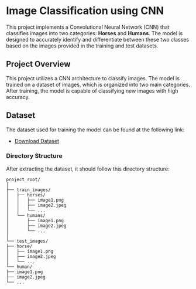  # Image Classification using CNN

This project implements a Convolutional Neural Network (CNN) that classifies images into two categories: **Horses** and **Humans**. The model is designed to accurately identify and differentiate between these two classes based on the images provided in the training and test datasets.

## Project Overview

This project utilizes a CNN architecture to classify images. The model is trained on a dataset of images, which is organized into two main categories. After training, the model is capable of classifying new images with high accuracy.

## Dataset

The dataset used for training the model can be found at the following link:

-  [Download Dataset](https://storage.googleapis.com/laurencemoroney-blog.appspot.com/rps.zip)

### Directory Structure

After extracting the dataset, it should follow this directory structure:
```
project_root/
│
├── train_images/
│   ├── horses/
│   │   ├── image1.png
│   │   ├── image2.jpeg
│   │   └── ...
│   └── humans/
│       ├── image1.png
│       ├── image2.jpeg
│       └── ...
│
└── test_images/
├── horse/
│   ├── image1.png
│   ├── image2.jpeg
│   └── ...
└── human/
├── image1.png
├── image2.jpeg
└── ...
```
